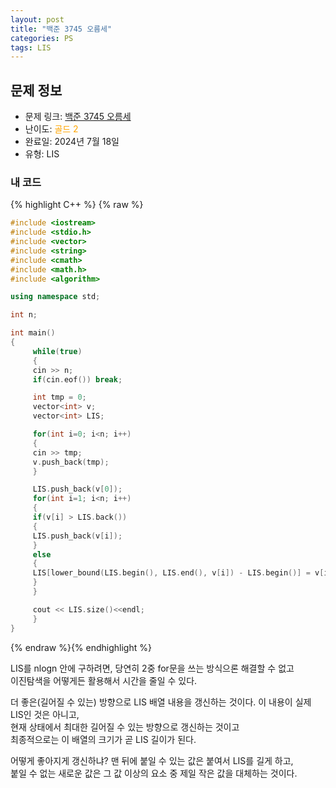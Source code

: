 ```yaml
---
layout: post
title: "백준 3745 오름세"
categories: PS
tags: LIS
---
```


## 문제 정보
- 문제 링크: [백준 3745 오름세](https://www.acmicpc.net/problem/3745)
- 난이도: <span style="color:#FFA500">골드 2</span>
- 완료일: 2024년 7월 18일
- 유형: LIS

### 내 코드

{% highlight C++ %} {% raw %}
```C++
#include <iostream>
#include <stdio.h>
#include <vector>
#include <string>
#include <cmath>
#include <math.h>
#include <algorithm>

using namespace std;

int n;

int main()
{    
	 while(true)
	 {
	 cin >> n;
	 if(cin.eof()) break;

	 int tmp = 0;
	 vector<int> v;
	 vector<int> LIS;

	 for(int i=0; i<n; i++)
	 {
	 cin >> tmp;
	 v.push_back(tmp);
	 }

	 LIS.push_back(v[0]);
	 for(int i=1; i<n; i++)
	 {
	 if(v[i] > LIS.back())
	 {
	 LIS.push_back(v[i]);
	 }
	 else
	 {
	 LIS[lower_bound(LIS.begin(), LIS.end(), v[i]) - LIS.begin()] = v[i];
	 }
	 }

	 cout << LIS.size()<<endl;
	 }
}

```
{% endraw %}{% endhighlight %}

LIS를 nlogn 안에 구하려면, 당연히 2중 for문을 쓰는 방식으론 해결할 수 없고  
이진탐색을 어떻게든 활용해서 시간을 줄일 수 있다.  

더 좋은(길어질 수 있는) 방향으로 LIS 배열 내용을 갱신하는 것이다. 이 내용이 실제 LIS인 것은 아니고,  
현재 상태에서 최대한 길어질 수 있는 방향으로 갱신하는 것이고  
최종적으로는 이 배열의 크기가 곧 LIS 길이가 된다.  

어떻게 좋아지게 갱신하냐? 맨 뒤에 붙일 수 있는 값은 붙여서 LIS를 길게 하고,   
붙일 수 없는 새로운 값은 그 값 이상의 요소 중 제일 작은 값을 대체하는 것이다.  
  

